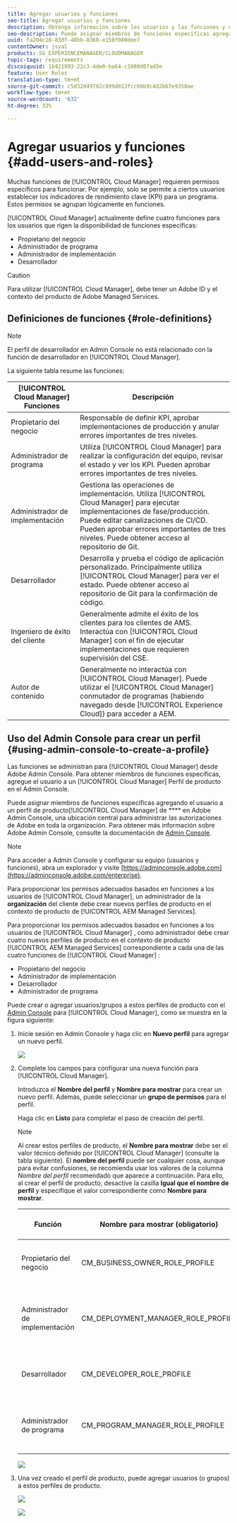 ```yaml
---
title: Agregar usuarios y funciones
seo-title: Agregar usuarios y funciones
description: Obtenga información sobre los usuarios y las funciones y cómo utilizar Admin Console para crear un perfil
seo-description: Puede asignar miembros de funciones específicas agregando el usuario a un perfil de producto de Cloud Manager en el Admin Console. Siga esta sección para obtener más información.
uuid: fa204c28-83df-48bb-8360-e158f080dee7
contentOwner: jsyal
products: SG_EXPERIENCEMANAGER/CLOUDMANAGER
topic-tags: requirements
discoiquuid: 1b421993-22c3-4de0-ba64-c1080d07ad5e
feature: User Roles
translation-type: tm+mt
source-git-commit: c5d32d49782c899d013fcc60b9c4d2b67e9350ae
workflow-type: tm+mt
source-wordcount: '632'
ht-degree: 32%

---
```



# Agregar usuarios y funciones {#add-users-and-roles}

Muchas funciones de [!UICONTROL Cloud Manager] requieren permisos específicos para funcionar. Por ejemplo, solo se permite a ciertos usuarios establecer los indicadores de rendimiento clave (KPI) para un programa. Estos permisos se agrupan lógicamente en funciones.

[!UICONTROL Cloud Manager] actualmente define cuatro funciones para los usuarios que rigen la disponibilidad de funciones específicas:

* Propietario del negocio
* Administrador de programa
* Administrador de implementación
* Desarrollador

>[!CAUTION]
>
>Para utilizar [!UICONTROL Cloud Manager], debe tener un Adobe ID y el contexto del producto de Adobe Managed Services.

## Definiciones de funciones {#role-definitions}

>[!NOTE]
>
>El perfil de desarrollador en Admin Console no está relacionado con la función de desarrollador en [!UICONTROL Cloud Manager].

La siguiente tabla resume las funciones:

| [!UICONTROL Cloud Manager] Funciones | Descripción |
|--- |--- |
| Propietario del negocio | Responsable de definir KPI, aprobar implementaciones de producción y anular errores importantes de tres niveles. |
| Administrador de programa | Utiliza [!UICONTROL Cloud Manager] para realizar la configuración del equipo, revisar el estado y ver los KPI. Pueden aprobar errores importantes de tres niveles. |
| Administrador de implementación | Gestiona las operaciones de implementación. Utiliza [!UICONTROL Cloud Manager] para ejecutar implementaciones de fase/producción. Puede editar canalizaciones de CI/CD. Pueden aprobar errores importantes de tres niveles. Puede obtener acceso al repositorio de Git. |
| Desarrollador | Desarrolla y prueba el código de aplicación personalizado. Principalmente utiliza [!UICONTROL Cloud Manager] para ver el estado. Puede obtener acceso al repositorio de Git para la confirmación de código. |
| Ingeniero de éxito del cliente | Generalmente admite el éxito de los clientes para los clientes de AMS. Interactúa con [!UICONTROL Cloud Manager] con el fin de ejecutar implementaciones que requieren supervisión del CSE. |
| Autor de contenido | Generalmente no interactúa con [!UICONTROL Cloud Manager]. Puede utilizar el [!UICONTROL Cloud Manager] conmutador de programas (habiendo navegado desde [!UICONTROL Experience Cloud]) para acceder a AEM. |

## Uso del Admin Console para crear un perfil {#using-admin-console-to-create-a-profile}

Las funciones se administran para [!UICONTROL Cloud Manager] desde Adobe Admin Console. Para obtener miembros de funciones específicas, agregue el usuario a un [!UICONTROL Cloud Manager] Perfil de producto en el Admin Console.

Puede asignar miembros de funciones específicas agregando el usuario a un perfil de producto[!UICONTROL Cloud Manager] de **** en Adobe Admin Console, una ubicación central para administrar las autorizaciones de Adobe en toda la organización. Para obtener más información sobre Adobe Admin Console, consulte la documentación de [Admin Console](https://helpx.adobe.com/es/enterprise/using/admin-console.html).

>[!NOTE]
>
>Para acceder a Admin Console y configurar su equipo (usuarios y funciones), abra un explorador y visite [https://adminconsole.adobe.com](https://adminconsole.adobe.com/enterprise).

Para proporcionar los permisos adecuados basados en funciones a los usuarios de [!UICONTROL Cloud Manager], un administrador de la **organización** del cliente debe crear nuevos perfiles de producto en el contexto de producto de [!UICONTROL AEM Managed Services].

Para proporcionar los permisos adecuados basados en funciones a los usuarios de [!UICONTROL Cloud Manager] , como administrador debe crear cuatro nuevos perfiles de producto en el contexto de producto [!UICONTROL AEM Managed Services] correspondiente a cada una de las cuatro funciones de [!UICONTROL Cloud Manager] :

* Propietario del negocio
* Administrador de implementación
* Desarrollador
* Administrador de programa

Puede crear o agregar usuarios/grupos a estos perfiles de producto con el [Admin Console](https://adminconsole.adobe.com/) para [!UICONTROL Cloud Manager], como se muestra en la figura siguiente:

1. Inicie sesión en Admin Console y haga clic en **Nuevo perfil** para agregar un nuevo perfil.

   ![](assets/admin_console_roles-1.png)

1. Complete los campos para configurar una nueva función para [!UICONTROL Cloud Manager].

   Introduzca el **Nombre del perfil** y **Nombre para mostrar** para crear un nuevo perfil. Además, puede seleccionar un **grupo de permisos** para el perfil.

   Haga clic en **Listo** para completar el paso de creación del perfil.

   >[!NOTE]
   >
   >Al crear estos perfiles de producto, el **Nombre para mostrar** debe ser el valor técnico definido por [!UICONTROL Cloud Manager] (consulte la tabla siguiente). El **nombre del perfil** puede ser cualquier cosa, aunque para evitar confusiones, se recomienda usar los valores de la columna *Nombre del perfil* recomendado que aparece a continuación. Para ello, al crear el perfil de producto, desactive la casilla **Igual que el nombre de perfil** y especifique el valor correspondiente como **Nombre para mostrar**.

   | **Función** | **Nombre para mostrar (obligatorio)** | **Nombre de perfil recomendado** |
   |---|---|---|
   | Propietario del negocio | CM_BUSINESS_OWNER_ROLE_PROFILE | [!UICONTROL Cloud Manager] - Rol de propietario del negocio |
   | Administrador de implementación | CM_DEPLOYMENT_MANAGER_ROLE_PROFILE | [!UICONTROL Cloud Manager] - Función de administrador de implementación |
   | Desarrollador | CM_DEVELOPER_ROLE_PROFILE | [!UICONTROL Cloud Manager] - Función de desarrollador |
   | Administrador de programa | CM_PROGRAM_MANAGER_ROLE_PROFILE | [!UICONTROL Cloud Manager] - Función de administrador de programas |

   ![](assets/screen_shot_2018-05-04at171819.png)

1. Una vez creado el perfil de producto, puede agregar usuarios (o grupos) a estos perfiles de producto.

   ![](assets/image2018-4-9_15-19-26.png)

   ![](assets/image2018-4-9_15-16-47.png)

